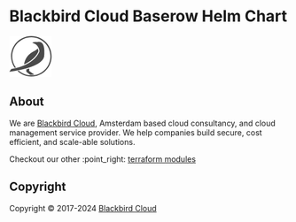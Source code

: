 # Blackbird Cloud Baserow Helm Chart

[![blackbird-logo](https://raw.githubusercontent.com/blackbird-cloud/terraform-module-template/main/.config/logo_simple.png)](https://www.blackbird.cloud)

## About

We are [Blackbird Cloud](https://blackbird.cloud), Amsterdam based cloud consultancy, and cloud management service provider. We help companies build secure, cost efficient, and scale-able solutions.

Checkout our other :point\_right: [terraform modules](https://registry.terraform.io/namespaces/blackbird-cloud)

## Copyright

Copyright © 2017-2024 [Blackbird Cloud](https://www.blackbird.cloud)
